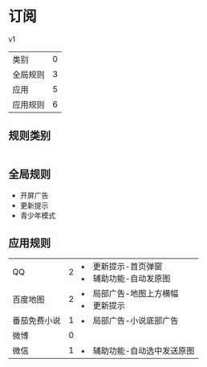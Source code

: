 # 订阅

v1

|||
| - |:-:|
|类别|0|
|全局规则|3|
|应用|5|
|应用规则|6|

## 规则类别

|||
| - |:-:|


## 全局规则

- 开屏广告
- 更新提示
- 青少年模式

## 应用规则

||||
| - |:-:|-|
|QQ|2|<li>更新提示-首页弹窗<li>辅助功能-自动发原图|
|百度地图|2|<li>局部广告-地图上方横幅<li>更新提示|
|番茄免费小说|1|<li>局部广告-小说底部广告|
|微博|0||
|微信|1|<li>辅助功能-自动选中发送原图|
